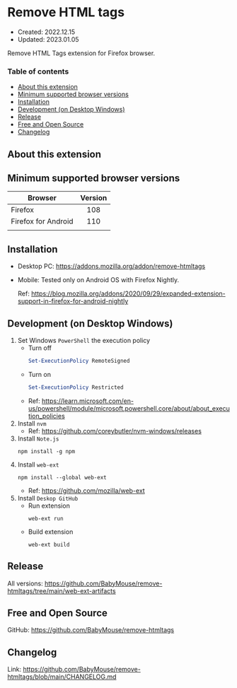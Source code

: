 # Remove HTML tags
- Created: 2022.12.15
- Updated: 2023.01.05

Remove HTML Tags extension for Firefox browser.

### Table of contents
- [About this extension](#about-this-extension)
- [Minimum supported browser versions](#minimum-supported-browser-versions)
- [Installation](#installation)
- [Development (on Desktop Windows)](#development-on-desktop-windows)
- [Release](#release)
- [Free and Open Source](#free-and-open-source)
- [Changelog](#changelog)

## About this extension

## Minimum supported browser versions
| Browser                 	| Version 	|
|-------------------------	|:---------:|
| Firefox                 	|  108      |
| Firefox for Android      	|  110 	    |
|                     	    |     	    |

## Installation
- Desktop PC: https://addons.mozilla.org/addon/remove-htmltags
- Mobile: Tested only on Android OS with Firefox Nightly.

  Ref: https://blog.mozilla.org/addons/2020/09/29/expanded-extension-support-in-firefox-for-android-nightly

## Development (on Desktop Windows)
1. Set Windows `PowerShell` the execution policy
   - Turn off
      ```PowerShell
      Set-ExecutionPolicy RemoteSigned
      ```
   - Turn on
      ```PowerShell
      Set-ExecutionPolicy Restricted
      ```
   - Ref: https://learn.microsoft.com/en-us/powershell/module/microsoft.powershell.core/about/about_execution_policies
2. Install `nvm`
   - Ref: https://github.com/coreybutler/nvm-windows/releases
3. Install `Note.js`
    ```
    npm install -g npm
    ```
4. Install `web-ext`
    ```
    npm install --global web-ext
    ```
     - Ref: https://github.com/mozilla/web-ext
5. Install `Deskop GitHub`
   - Run extension
      ```
      web-ext run
      ```
   - Build extension
      ```
      web-ext build
      ```

## Release
All versions: https://github.com/BabyMouse/remove-htmltags/tree/main/web-ext-artifacts

## Free and Open Source
GitHub: https://github.com/BabyMouse/remove-htmltags

## Changelog
Link: https://github.com/BabyMouse/remove-htmltags/blob/main/CHANGELOG.md